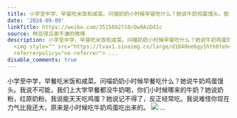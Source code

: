 ```yaml
---
title: 小学至中学，早餐吃米饭和咸菜。问喵奶奶小时候早餐吃什么？她说牛奶鸡蛋馒头。我说不可能，我们上大学早餐都没牛奶喝，你们小时候哪来的牛奶？她说奶粉，红原奶...
date: '2024-09-09'
linkTitle: https://weibo.com/3515092710/Ow9AzDd1c
source: 种豆得瓜谢不谦的微博
description: 小学至中学，早餐吃米饭和咸菜。问喵奶奶小时候早餐吃什么？她说牛奶鸡蛋馒头。我说不可能，我们上大学早餐都没牛奶喝，你们小时候哪来的牛奶？她说奶粉，红原奶粉。我说能天天吃鸡蛋？她说记不得了，反正经常吃。我说难怪你现在力气比我还大，原来是小时候吃牛奶鸡蛋吃出来的。
  <img style="" src="https://tvax1.sinaimg.cn/large/d1840ee6gy1hth6tehqgwj22eo37k4qq.jpg"
  referrerpolicy="no-referrer"> ...
disable_comments: true
---
```

小学至中学，早餐吃米饭和咸菜。问喵奶奶小时候早餐吃什么？她说牛奶鸡蛋馒头。我说不可能，我们上大学早餐都没牛奶喝，你们小时候哪来的牛奶？她说奶粉，红原奶粉。我说能天天吃鸡蛋？她说记不得了，反正经常吃。我说难怪你现在力气比我还大，原来是小时候吃牛奶鸡蛋吃出来的。 <img style="" src="https://tvax1.sinaimg.cn/large/d1840ee6gy1hth6tehqgwj22eo37k4qq.jpg" referrerpolicy="no-referrer"> ...